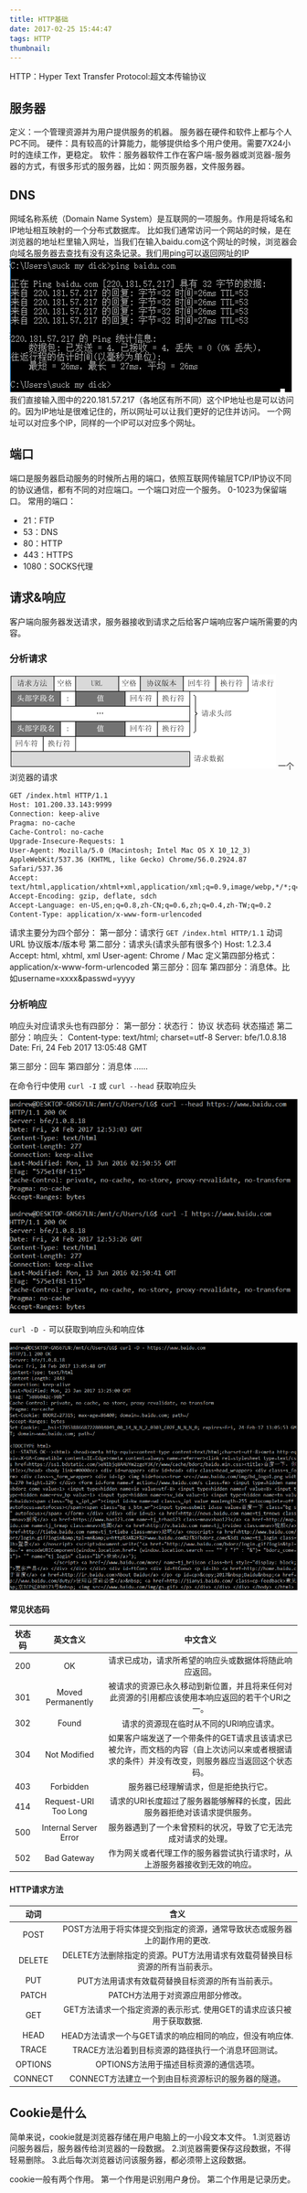 ```yaml
---
title: HTTP基础
date: 2017-02-25 15:44:47
tags: HTTP
thumbnail:
---
```

HTTP：Hyper Text Transfer Protocol:超文本传输协议

## 服务器

定义：一个管理资源并为用户提供服务的机器。
服务器在硬件和软件上都与个人PC不同。
硬件：具有较高的计算能力，能够提供给多个用户使用。需要7X24小时的连续工作，更稳定。
软件：服务器软件工作在客户端-服务器或浏览器-服务器的方式，有很多形式的服务器，比如：网页服务器，文件服务器。

## DNS

网域名称系统（Domain Name System）是互联网的一项服务。作用是将域名和IP地址相互映射的一个分布式数据库。
比如我们通常访问一个网站的时候，是在浏览器的地址栏里输入网址，当我们在输入baidu.com这个网址的时候，浏览器会向域名服务器去查找有没有这条记录。我们用ping可以返回网址的IP
![](https://raw.githubusercontent.com/gl09025/blog/master/images/ping.png)
我们直接输入图中的220.181.57.217（各地区有所不同）这个IP地址也是可以访问的。因为IP地址是很难记住的，所以网址可以让我们更好的记住并访问。
一个网址可以对应多个IP，同样的一个IP可以对应多个网址。

## 端口

端口是服务器启动服务的时候所占用的端口，依照互联网传输层TCP/IP协议不同的协议通信，都有不同的对应端口。一个端口对应一个服务。
0-1023为保留端口。
常用的端口：
- 21：FTP
- 53：DNS
- 80：HTTP
- 443：HTTPS
- 1080：SOCKS代理

## 请求&响应

客户端向服务器发送请求，服务器接收到请求之后给客户端响应客户端所需要的内容。

### 分析请求

![](https://raw.githubusercontent.com/gl09025/blog/master/images/%E8%AF%B7%E6%B1%82%E6%8A%A5%E6%96%87%E4%B8%80%E8%88%AC%E6%A0%BC%E5%BC%8F.png)
一个浏览器的请求
```
GET /index.html HTTP/1.1
Host: 101.200.33.143:9999
Connection: keep-alive
Pragma: no-cache
Cache-Control: no-cache
Upgrade-Insecure-Requests: 1
User-Agent: Mozilla/5.0 (Macintosh; Intel Mac OS X 10_12_3) AppleWebKit/537.36 (KHTML, like Gecko) Chrome/56.0.2924.87 Safari/537.36
Accept: text/html,application/xhtml+xml,application/xml;q=0.9,image/webp,*/*;q=0.8
Accept-Encoding: gzip, deflate, sdch
Accept-Language: en-US,en;q=0.8,zh-CN;q=0.6,zh;q=0.4,zh-TW;q=0.2
Content-Type: application/x-www-form-urlencoded
```

请求主要分为四个部分：
第一部分：请求行 `GET /index.html HTTP/1.1` 动词  URL 协议版本/版本号
第二部分：请求头(请求头部有很多个)
			Host: 1.2.3.4
			Accept: html, xhtml, xml
			User-agent: Chrome / Mac
			定义第四部分格式：application/x-www-form-urlencoded
第三部分：回车
第四部分：消息体。比如username=xxxx&passwd=yyyy


### 分析响应

响应头对应请求头也有四部分：
第一部分：状态行：      协议  状态码  状态描述
第二部分：响应头：
				Content-type: text/html; charset=utf-8
				Server: bfe/1.0.8.18
				Date: Fri, 24 Feb 2017 13:05:48 GMT

第三部分：回车
第四部分：消息体
				<!DOCTYPE html>
				<html>
				......
				</html>

在命令行中使用 `curl -I` 或 `curl --head` 获取响应头

![](https://github.com/gl09025/blog/raw/master/images/curl%E8%8E%B7%E5%8F%96%E5%93%8D%E5%BA%94%E5%A4%B4.png)

`curl -D -` 可以获取到响应头和响应体

![](https://raw.githubusercontent.com/gl09025/blog/master/images/curl%E8%8E%B7%E5%8F%96%E5%93%8D%E5%BA%94%E5%A4%B4%E5%92%8C%E5%93%8D%E5%BA%94%E4%BD%93.png)

#### 常见状态码

| 状态码  |         英文含义          |                   中文含义                   |
| :--: | :-------------------: | :--------------------------------------: |
| 200  |          OK           |       请求已成功，请求所希望的响应头或数据体将随此响应返回。        |
| 301  |   Moved Permanently   | 被请求的资源已永久移动到新位置，并且将来任何对此资源的引用都应该使用本响应返回的若干个URI之一。 |
| 302  |         Found         |          请求的资源现在临时从不同的URI响应请求。           |
| 304  |     Not Modified      | 如果客户端发送了一个带条件的GET请求且该请求已被允许，而文档的内容（自上次访问以来或者根据请求的条件）并没有改变，则服务器应当返回这个状态码。 |
| 403  |       Forbidden       |            服务器已经理解请求，但是拒绝执行它。            |
| 414  | Request-URI Too Long  |  请求的URI长度超过了服务器能够解释的长度，因此服务器拒绝对该请求提供服务。  |
| 500  | Internal Server Error |     服务器遇到了一个未曾预料的状况，导致了它无法完成对请求的处理。      |
| 502  |      Bad Gateway      |  作为网关或者代理工作的服务器尝试执行请求时，从上游服务器接收到无效的响应。   |

#### HTTP请求方法

|   动词    |                    含义                    |
| :-----: | :--------------------------------------: |
|  POST   | POST方法用于将实体提交到指定的资源，通常导致状态或服务器上的副作用的更改.  |
| DELETE  | DELETE方法删除指定的资源。PUT方法用请求有效载荷替换目标资源的所有当前表示。 |
|   PUT   |        PUT方法用请求有效载荷替换目标资源的所有当前表示。        |
|  PATCH  |           PATCH方法用于对资源应用部分修改。            |
|   GET   | GET方法请求一个指定资源的表示形式. 使用GET的请求应该只被用于获取数据.  |
|  HEAD   |     HEAD方法请求一个与GET请求的响应相同的响应，但没有响应体.     |
|  TRACE  |       TRACE方法沿着到目标资源的路径执行一个消息环回测试。       |
| OPTIONS |         OPTIONS方法用于描述目标资源的通信选项。          |
| CONNECT |      CONNECT方法建立一个到由目标资源标识的服务器的隧道。       |

## Cookie是什么

简单来说，cookie就是浏览器存储在用户电脑上的一小段文本文件。
1.浏览器访问服务器后，服务器传给浏览器的一段数据。
2.浏览器需要保存这段数据，不得轻易删除。
3.此后每次浏览器访问该服务器，都必须带上这段数据。

cookie一般有两个作用。
第一个作用是识别用户身份。
第二个作用是记录历史。